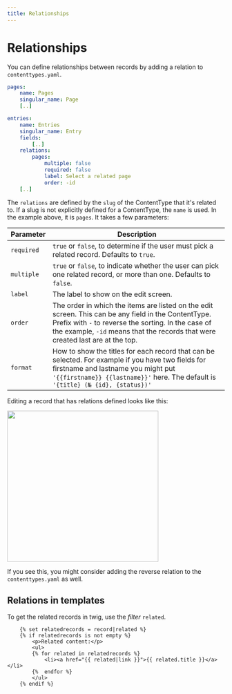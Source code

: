 ```yaml
---
title: Relationships
---
```

Relationships
=============

You can define relationships between records by adding a relation to
`contenttypes.yaml`.

```yaml
pages:
    name: Pages
    singular_name: Page
    [..]

entries:
    name: Entries
    singular_name: Entry
    fields:
        [..]
    relations:
        pages:
            multiple: false
            required: false
            label: Select a related page
            order: -id
    [..]
```

The `relations` are defined by the `slug` of the ContentType that it's related to. If a slug is not explicitly defined for a ContentType, the `name` is used. In the example above, it is `pages`. It takes a few parameters:

| Parameter  | Description |
|------------|-------------|
| `required` | `true` or `false`, to determine if the user must pick a related record. Defaults to `true`. |
| `multiple` | `true` or `false`, to indicate whether the user can pick one related record, or more than one.  Defaults to `false`. |
| `label` | The label to show on the edit screen. |
| `order` | The order in which the items are listed on the edit screen. This can be any field in the ContentType. Prefix with `-` to reverse the sorting. In the case of the example, `-id` means that the records that were created last are at the top.
| `format` | How to show the titles for each record that can be selected. For example if you have two fields for firstname and lastname you might put `'{{firstname}} {{lastname}}'` here. The default is `'{title} (№ {id}, {status})'` |

Editing a record that has relations defined looks like this:

<a href="https://user-images.githubusercontent.com/7093518/91450856-0d4e1b00-e87d-11ea-847e-13a075ddf164.png" class="popup"><img src="https://user-images.githubusercontent.com/7093518/91450856-0d4e1b00-e87d-11ea-847e-13a075ddf164.png" width="350"></a>

If you see this, you might consider adding the reverse relation to the
`contenttypes.yaml` as well.

Relations in templates
----------------------
To get the related records in twig, use the _filter_ `related`.

```
    {% set relatedrecords = record|related %}
    {% if relatedrecords is not empty %}
        <p>Related content:</p>
        <ul>
        {% for related in relatedrecords %}
            <li><a href="{{ related|link }}">{{ related.title }}</a></li>
        {%  endfor %}
        </ul>
    {% endif %}
```
